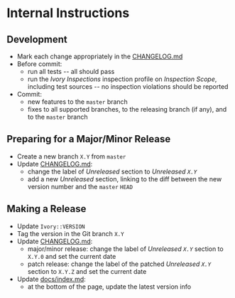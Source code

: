 # Internal Instructions

## Development
* Mark each change appropriately in the [CHANGELOG.md](../CHANGELOG.md)
* Before commit:
  * run all tests -- all should pass
  * run the _Ivory Inspections_ inspection profile on _Inspection Scope_, including test sources -- no inspection
    violations should be reported
* Commit:
  * new features to the `master` branch
  * fixes to all supported branches, to the releasing branch (if any), and to the `master` branch

## Preparing for a Major/Minor Release
* Create a new branch `X.Y` from `master`
* Update [CHANGELOG.md](../CHANGELOG.md):
  * change the label of _Unreleased_ section to _Unreleased `X.Y`_
  * add a new _Unreleased_ section, linking to the diff between the new version number and the `master` `HEAD`

## Making a Release
* Update `Ivory::VERSION`
* Tag the version in the Git branch `X.Y`
* Update [CHANGELOG.md](../CHANGELOG.md):
  * major/minor release: change the label of _Unreleased `X.Y`_ section to `X.Y.0` and set the current date
  * patch release: change the label of the patched _Unreleased `X.Y`_ section to `X.Y.Z` and set the current date
* Update [docs/index.md](index.md):
  * at the bottom of the page, update the latest version info

